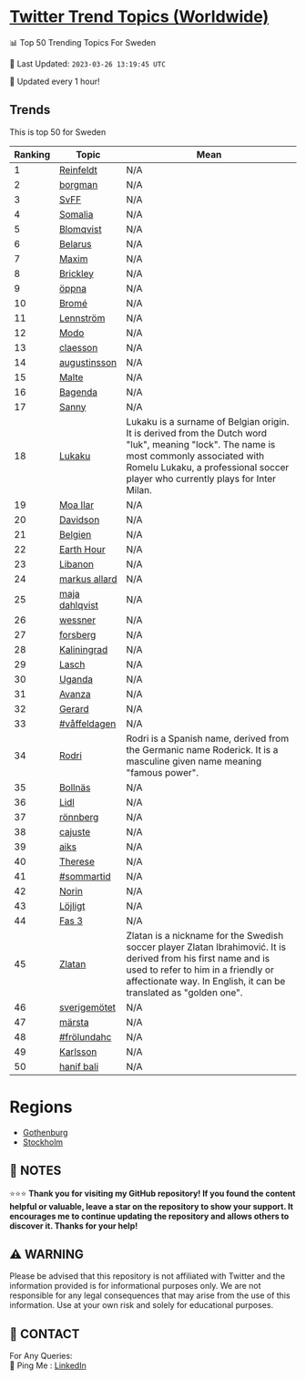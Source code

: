 [Twitter Trend Topics (Worldwide)](https://github.com/ErcinDedeoglu/Twitter-Trend-Topics)
==========


📊 Top 50 Trending Topics For Sweden

📆 Last Updated: `2023-03-26 13:19:45 UTC`

🔧 Updated every 1 hour!


## Trends

This is top 50 for Sweden

| Ranking | Topic | Mean |
| ------- | ------------ | ------------ |
| 1 | [Reinfeldt](http://twitter.com/search?q=Reinfeldt) | N/A |
| 2 | [borgman](http://twitter.com/search?q=borgman) | N/A |
| 3 | [SvFF](http://twitter.com/search?q=SvFF) | N/A |
| 4 | [Somalia](http://twitter.com/search?q=Somalia) | N/A |
| 5 | [Blomqvist](http://twitter.com/search?q=Blomqvist) | N/A |
| 6 | [Belarus](http://twitter.com/search?q=Belarus) | N/A |
| 7 | [Maxim](http://twitter.com/search?q=Maxim) | N/A |
| 8 | [Brickley](http://twitter.com/search?q=Brickley) | N/A |
| 9 | [öppna](http://twitter.com/search?q=%c3%b6ppna) | N/A |
| 10 | [Bromé](http://twitter.com/search?q=Brom%c3%a9) | N/A |
| 11 | [Lennström](http://twitter.com/search?q=Lennstr%c3%b6m) | N/A |
| 12 | [Modo](http://twitter.com/search?q=Modo) | N/A |
| 13 | [claesson](http://twitter.com/search?q=claesson) | N/A |
| 14 | [augustinsson](http://twitter.com/search?q=augustinsson) | N/A |
| 15 | [Malte](http://twitter.com/search?q=Malte) | N/A |
| 16 | [Bagenda](http://twitter.com/search?q=Bagenda) | N/A |
| 17 | [Sanny](http://twitter.com/search?q=Sanny) | N/A |
| 18 | [Lukaku](http://twitter.com/search?q=Lukaku) | Lukaku is a surname of Belgian origin. It is derived from the Dutch word "luk", meaning "lock". The name is most commonly associated with Romelu Lukaku, a professional soccer player who currently plays for Inter Milan. |
| 19 | [Moa Ilar](http://twitter.com/search?q=Moa+Ilar) | N/A |
| 20 | [Davidson](http://twitter.com/search?q=Davidson) | N/A |
| 21 | [Belgien](http://twitter.com/search?q=Belgien) | N/A |
| 22 | [Earth Hour](http://twitter.com/search?q=Earth+Hour) | N/A |
| 23 | [Libanon](http://twitter.com/search?q=Libanon) | N/A |
| 24 | [markus allard](http://twitter.com/search?q=markus+allard) | N/A |
| 25 | [maja dahlqvist](http://twitter.com/search?q=maja+dahlqvist) | N/A |
| 26 | [wessner](http://twitter.com/search?q=wessner) | N/A |
| 27 | [forsberg](http://twitter.com/search?q=forsberg) | N/A |
| 28 | [Kaliningrad](http://twitter.com/search?q=Kaliningrad) | N/A |
| 29 | [Lasch](http://twitter.com/search?q=Lasch) | N/A |
| 30 | [Uganda](http://twitter.com/search?q=Uganda) | N/A |
| 31 | [Avanza](http://twitter.com/search?q=Avanza) | N/A |
| 32 | [Gerard](http://twitter.com/search?q=Gerard) | N/A |
| 33 | [#våffeldagen](http://twitter.com/search?q=%23v%c3%a5ffeldagen) | N/A |
| 34 | [Rodri](http://twitter.com/search?q=Rodri) | Rodri is a Spanish name, derived from the Germanic name Roderick. It is a masculine given name meaning "famous power". |
| 35 | [Bollnäs](http://twitter.com/search?q=Bolln%c3%a4s) | N/A |
| 36 | [Lidl](http://twitter.com/search?q=Lidl) | N/A |
| 37 | [rönnberg](http://twitter.com/search?q=r%c3%b6nnberg) | N/A |
| 38 | [cajuste](http://twitter.com/search?q=cajuste) | N/A |
| 39 | [aiks](http://twitter.com/search?q=aiks) | N/A |
| 40 | [Therese](http://twitter.com/search?q=Therese) | N/A |
| 41 | [#sommartid](http://twitter.com/search?q=%23sommartid) | N/A |
| 42 | [Norin](http://twitter.com/search?q=Norin) | N/A |
| 43 | [Löjligt](http://twitter.com/search?q=L%c3%b6jligt) | N/A |
| 44 | [Fas 3](http://twitter.com/search?q=Fas+3) | N/A |
| 45 | [Zlatan](http://twitter.com/search?q=Zlatan) | Zlatan is a nickname for the Swedish soccer player Zlatan Ibrahimović. It is derived from his first name and is used to refer to him in a friendly or affectionate way. In English, it can be translated as "golden one". |
| 46 | [sverigemötet](http://twitter.com/search?q=sverigem%c3%b6tet) | N/A |
| 47 | [märsta](http://twitter.com/search?q=m%c3%a4rsta) | N/A |
| 48 | [#frölundahc](http://twitter.com/search?q=%23fr%c3%b6lundahc) | N/A |
| 49 | [Karlsson](http://twitter.com/search?q=Karlsson) | N/A |
| 50 | [hanif bali](http://twitter.com/search?q=hanif+bali) | N/A |



# Regions

* [Gothenburg](</Sweden/Gothenburg.md>)
* [Stockholm](</Sweden/Stockholm.md>)



## 📝 NOTES

⭐⭐⭐ **Thank you for visiting my GitHub repository! If you found the content helpful or valuable, leave a star on the repository to show your support. It encourages me to continue updating the repository and allows others to discover it. Thanks for your help!**


## ⚠️ WARNING

Please be advised that this repository is not affiliated with Twitter and the information provided is for informational purposes only. We are not responsible for any legal consequences that may arise from the use of this information. Use at your own risk and solely for educational purposes.


## 📨 CONTACT

 For Any Queries:  
            🏓 Ping Me : [LinkedIn](https://www.linkedin.com/in/ercindedeoglu/)
